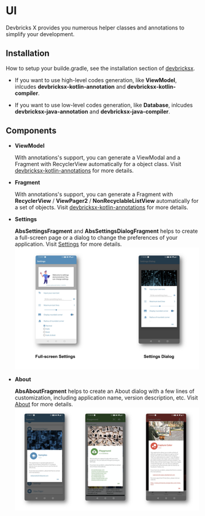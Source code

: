 # UI

Devbricks X provides you numerous helper classes and annotations to simplify your development. 


## Installation
How to setup your builde.gradle, see the installation section of [devbricksx](../README.md).

- If you want to use high-level codes generation, like **ViewModel**, inlcudes **devbricksx-kotlin-annotation** and **devbricksx-kotlin-compiler**.

- If you want to use low-level codes generation, like **Database**, inlcudes **devbricksx-java-annotation** and **devbricksx-java-compiler**.

## Components
- **ViewModel**	

	With annotations's support, you can generate a ViewModal and a Fragment with RecyclerView automatically for a object class. Visit [devbricksx-kotlin-annotations](../devbricksx-kotlin-annotations/README.md) for more details.
	
- **Fragment**

	With annotations's support, you can generate a Fragment with **RecyclerView** / **ViewPager2** / **NonRecyclableListView** automatically for a set of objects. Visit [devbricksx-kotlin-annotations](../devbricksx-kotlin-annotations/README.md) for more details.
	
- **Settings**

	**AbsSettingsFragment** and **AbsSettingsDialogFragment** helps to create a full-screen page or a dialog to change the preferences of your application. Visit [Settings](./settings.md) for more details.
 ![](./assets/settings_samples.png)

- **About**

	**AbsAboutFragment** helps to create an About dialog with a few lines of customization, including application name, version description, etc. Visit [About](./about.md) for more details.
 ![](./assets/about_samples.png)
